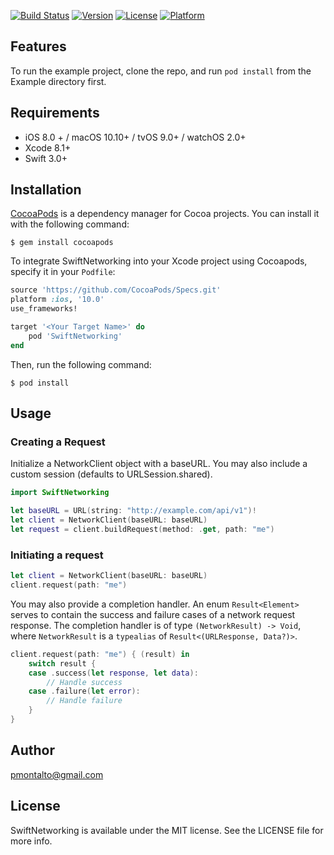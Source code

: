 [![Build Status](https://travis-ci.org/patrickmontalto/SwiftNetworking.svg?branch=master)](https://travis-ci.org/patrickmontalto/SwiftNetworking) [![Version](https://img.shields.io/cocoapods/v/SwiftNetworking.svg?style=flat)](http://cocoapods.org/pods/SwiftNetworking) [![License](https://img.shields.io/cocoapods/l/SwiftNetworking.svg?style=flat)](http://cocoapods.org/pods/SwiftNetworking) [![Platform](https://img.shields.io/cocoapods/p/SwiftNetworking.svg?style=flat)](http://cocoapods.org/pods/SwiftNetworking)

## Features

To run the example project, clone the repo, and run `pod install` from the Example directory first.

## Requirements

- iOS 8.0 + / macOS 10.10+ / tvOS 9.0+ / watchOS 2.0+
- Xcode 8.1+
- Swift 3.0+
 
## Installation

[CocoaPods](http://cocoapods.org) is a dependency manager for Cocoa projects. You can install it with the following command:

`$ gem install cocoapods`

To integrate SwiftNetworking into your Xcode project using Cocoapods, specify it in your `Podfile`:

``` ruby
source 'https://github.com/CocoaPods/Specs.git'
platform :ios, '10.0'
use_frameworks!

target '<Your Target Name>' do
    pod 'SwiftNetworking'
end
```
Then, run the following command:

`$ pod install`

## Usage

### Creating a Request

Initialize a NetworkClient object with a baseURL. You may also include a custom session (defaults to URLSession.shared).

``` swift
import SwiftNetworking

let baseURL = URL(string: "http://example.com/api/v1")!
let client = NetworkClient(baseURL: baseURL)
let request = client.buildRequest(method: .get, path: "me")
```
### Initiating a request

``` swift
let client = NetworkClient(baseURL: baseURL)
client.request(path: "me")
```
You may also provide a completion handler. An enum `Result<Element>` serves to contain the success and failure cases of a network request response.
The completion handler is of type `(NetworkResult) -> Void`, where  `NetworkResult` is a `typealias` of `Result<(URLResponse, Data?)>`.

``` swift
client.request(path: "me") { (result) in
    switch result {
    case .success(let response, let data):
        // Handle success
    case .failure(let error):
        // Handle failure
    }
}
```
## Author

pmontalto@gmail.com

## License

SwiftNetworking is available under the MIT license. See the LICENSE file for more info.